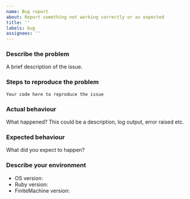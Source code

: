 ```yaml
---
name: Bug report
about: Report something not working correctly or as expected
title: ''
labels: bug
assignees: ''
---
```


### Describe the problem

A brief description of the issue.

### Steps to reproduce the problem

```
Your code here to reproduce the issue
```

### Actual behaviour

What happened? This could be a description, log output, error raised etc.

### Expected behaviour

What did you expect to happen?

### Describe your environment

* OS version:
* Ruby version:
* FiniteMachine version:
